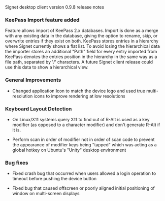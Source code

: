 Signet desktop client version 0.9.8 release notes

### KeePass Import feature added

Feature allows import of KeePass 2.x databases. Import is done as a merge with
any existing data in the database, giving the option to rename, skip, or
overwrite entries if they exist on both. KeePass stores entries in a hierarchy
where Signet currently shows a flat list. To avoid losing the hierarchical data
the importer stores an additional "Path" field for every entry imported from
KeePass denotes the entries position in the hierarchy in the same way as a file
path, separated by '/' characters. A future Signet client release could use this
data to show a hierarchical view.

### General Improvements

* Changed application Icon to match the device logo and used true
  multi-resolution icons to improve rendering at low resolutions

### Keyboard Layout Detection

* On Linux/X11 systems query X11 to find out of R-Alt is used as a key modifier
  (as opposed to a character modifier) and don't generate R-Alt if it is.

* Perform scan in order of modifier not in order of scan code to prevent the
  appearance of modifier keys being "tapped" which was acting as a global hotkey
on Ubuntu's "Unity" desktop environment

### Bug fixes

* Fixed crash bug that occurred when users allowed a login operation to timeout
  before pushing the device button

* Fixed bug that caused offscreen or poorly aligned initial positioning of
  window on multi-screen displays
